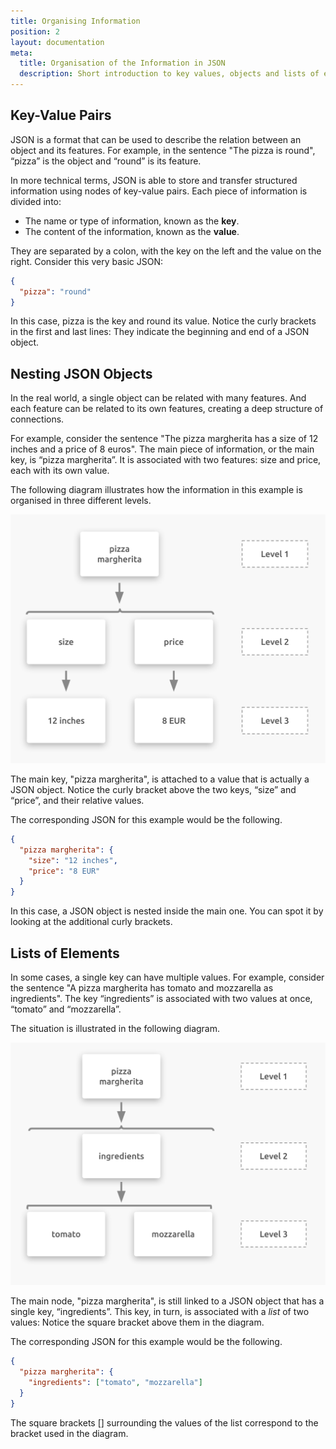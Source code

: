 ```yaml
---
title: Organising Information
position: 2
layout: documentation
meta:
  title: Organisation of the Information in JSON
  description: Short introduction to key values, objects and lists of elements in JSON to understand HubRise logs and requests.
---
```


## Key-Value Pairs

JSON is a format that can be used to describe the relation between an object and its features. For example, in the sentence "The pizza is round", “pizza” is the object and “round” is its feature.

In more technical terms, JSON is able to store and transfer structured information using nodes of key-value pairs. Each piece of information is divided into:

- The name or type of information, known as the **key**.
- The content of the information, known as the **value**.

They are separated by a colon, with the key on the left and the value on the right. Consider this very basic JSON:

```json
{
  "pizza": "round"
}
```

In this case, pizza is the key and round its value. Notice the curly brackets in the first and last lines: They indicate the beginning and end of a JSON object.

## Nesting JSON Objects

In the real world, a single object can be related with many features. And each feature can be related to its own features, creating a deep structure of connections.

For example, consider the sentence "The pizza margherita has a size of 12 inches and a price of 8 euros". The main piece of information, or the main key, is “pizza margherita”. It is associated with two features: size and price, each with its own value.

The following diagram illustrates how the information in this example is organised in three different levels.

![JSON Objects](../images/001-en-2x-nested-json-object.png)

The main key, "pizza margherita", is attached to a value that is actually a JSON object. Notice the curly bracket above the two keys, “size” and “price”, and their relative values.

The corresponding JSON for this example would be the following.

```json
{
  "pizza margherita": {
    "size": "12 inches",
    "price": "8 EUR"
  }
}
```

In this case, a JSON object is nested inside the main one. You can spot it by looking at the additional curly brackets.

## Lists of Elements

In some cases, a single key can have multiple values. For example, consider the sentence "A pizza margherita has tomato and mozzarella as ingredients". The key “ingredients” is associated with two values at once, “tomato” and “mozzarella”.

The situation is illustrated in the following diagram.

![JSON List of Elements](../images/002-en-2x-json-list.png)

The main node, "pizza margherita", is still linked to a JSON object that has a single key, “ingredients”. This key, in turn, is associated with a _list_ of two values: Notice the square bracket above them in the diagram.

The corresponding JSON for this example would be the following.

```json
{
  "pizza margherita": {
    "ingredients": ["tomato", "mozzarella"]
  }
}
```

The square brackets [] surrounding the values of the list correspond to the bracket used in the diagram.
